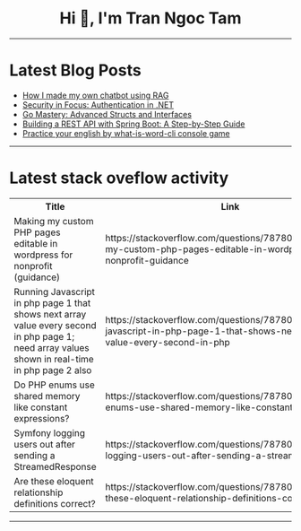 <h1 align="center">Hi 👋, I'm Tran Ngoc Tam</h1>

---

# Latest Blog Posts 
<!-- BLOG-POST-LIST:START -->
- [How I made my own chatbot using RAG](https://dev.to/atharvpatwardhan/how-i-made-my-own-chatbot-using-rag-3jhf)
- [Security in Focus: Authentication in .NET](https://dev.to/fabrcio_marcondessantos/security-in-focus-authentication-in-net-16a7)
- [Go Mastery: Advanced Structs and Interfaces](https://dev.to/rowjay007/go-mastery-advanced-structs-and-interfaces-kc)
- [Building a REST API with Spring Boot: A Step-by-Step Guide](https://dev.to/mohamed_manbar/building-a-rest-api-with-spring-boot-a-step-by-step-guide-1a7p)
- [Practice your english by what-is-word-cli console game](https://dev.to/akgondber/practice-your-english-by-little-terminal-game-g0n)
<!-- BLOG-POST-LIST:END -->

---

# Latest stack oveflow activity
<table>
  <tr><th>Title</th><th>Link</th></tr>
  <!-- STACKOVERFLOW:START --><tr><td>Making my custom PHP pages editable in wordpress for nonprofit &lpar;guidance&rpar;</td><td>https://stackoverflow.com/questions/78780908/making-my-custom-php-pages-editable-in-wordpress-for-nonprofit-guidance</td></tr><tr><td>Running Javascript in php page 1 that shows next array value every second in php page 1; need array values shown in real-time in php page 2 also</td><td>https://stackoverflow.com/questions/78780897/running-javascript-in-php-page-1-that-shows-next-array-value-every-second-in-php</td></tr><tr><td>Do PHP enums use shared memory like constant expressions?</td><td>https://stackoverflow.com/questions/78780879/do-php-enums-use-shared-memory-like-constant-expressions</td></tr><tr><td>Symfony logging users out after sending a StreamedResponse</td><td>https://stackoverflow.com/questions/78780780/symfony-logging-users-out-after-sending-a-streamedresponse</td></tr><tr><td>Are these eloquent relationship definitions correct?</td><td>https://stackoverflow.com/questions/78780735/are-these-eloquent-relationship-definitions-correct</td></tr><!-- STACKOVERFLOW:END -->
</table>

---


